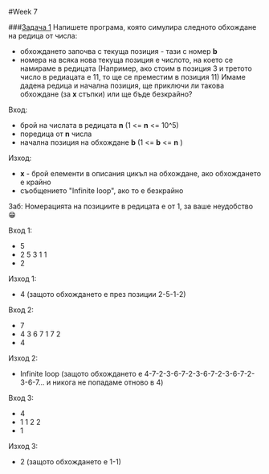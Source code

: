 #Week 7

###[Задача 1](1zad.cpp)
Напишете програма, която симулира следното обхождане на редица от числа:
* обхождането започва с текуща позиция - тази с номер __b__
* номера на всяка нова текуща позиция е числото, на което се намираме в редицата (Например, ако стоим в позиция 3 и третото число в редиацата е 11, то ще се преместим в позиция 11)
Имаме дадена редица и начална позиция, ще приключи ли такова обхождане (за __x__ стъпки) или ще бъде безкрайно?

Вход:
* брой на числата в редицата __n__ (1 <= __n__ <= 10^5)
* поредица от __n__ числа
* начална позиция на обхождане __b__ (1 <= __b__ <= __n__ )

Изход:
* __x__ - брой елементи в описания цикъл на обхождане, ако обхождането е крайно
* съобщението "Infinite loop", ако то е безкрайно

Заб:
Номерацията на позициите в редицата е от 1, за ваше неудобство :grin:

Вход 1:
* 5
* 2 5 3 1 1
* 2

Изход 1:
* 4 (защото обхождането е през позиции 2-5-1-2)


Вход 2:
* 7
* 4 3 6 7 1 7 2
* 4

Изход 2:
* Infinite loop (защото обхождането е 4-7-2-3-6-7-2-3-6-7-2-3-6-7-2-3-6-7... и никога не попадаме отново в 4)

Вход 3:
* 4
* 1 1 2 2
* 1

Изход 3:
* 2 (защото обхождането е 1-1)
